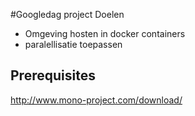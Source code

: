 #Googledag project
Doelen
- Omgeving hosten in docker containers
- paralellisatie toepassen 

## Prerequisites
http://www.mono-project.com/download/

